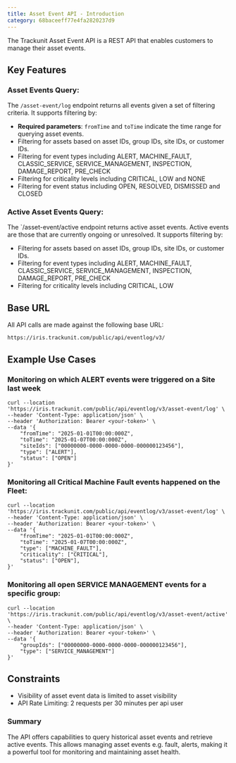 ```yaml
---
title: Asset Event API - Introduction
category: 68baceeff77e4fa2820237d9
---
```

The Trackunit Asset Event API is a REST API that enables customers to manage their asset events.

## Key Features

### Asset Events Query:

The `/asset-event/log` endpoint returns all events given a set of filtering criteria. It supports filtering by:
- **Required parameters**: `fromTime` and `toTime` indicate the time range for querying asset events.
- Filtering for assets based on asset IDs, group IDs, site IDs, or customer IDs.
- Filtering for event types including ALERT, MACHINE_FAULT, CLASSIC_SERVICE, SERVICE_MANAGEMENT, INSPECTION, DAMAGE_REPORT, PRE_CHECK
- Filtering for criticality levels including CRITICAL, LOW and NONE
- Filtering for event status including OPEN, RESOLVED, DISMISSED and CLOSED

### Active Asset Events Query:

The `/asset-event/active endpoint returns active asset events. Active events are those that are currently ongoing or unresolved. It supports filtering by:
- Filtering for assets based on asset IDs, group IDs, site IDs, or customer IDs.
- Filtering for event types including ALERT, MACHINE_FAULT, CLASSIC_SERVICE, SERVICE_MANAGEMENT, INSPECTION, DAMAGE_REPORT, PRE_CHECK
- Filtering for criticality levels including CRITICAL, LOW

## Base URL

All API calls are made against the following base URL:

`https://iris.trackunit.com/public/api/eventlog/v3/`

## Example Use Cases

### Monitoring on which ALERT events were triggered on a Site last week 

```curl
curl --location 'https://iris.trackunit.com/public/api/eventlog/v3/asset-event/log' \
--header 'Content-Type: application/json' \
--header 'Authorization: Bearer <your-token>' \
--data '{
    "fromTime": "2025-01-01T00:00:000Z",
    "toTime": "2025-01-07T00:00:000Z",
    "siteIds": ["00000000-0000-0000-0000-000000123456"],
    "type": ["ALERT"],
    "status": ["OPEN"]
}'
```

### Monitoring all Critical Machine Fault events happened on the Fleet:

```curl
curl --location 'https://iris.trackunit.com/public/api/eventlog/v3/asset-event/log' \
--header 'Content-Type: application/json' \
--header 'Authorization: Bearer <your-token>' \
--data '{
    "fromTime": "2025-01-01T00:00:000Z",
    "toTime": "2025-01-07T00:00:000Z",
    "type": ["MACHINE_FAULT"],
    "criticality": ["CRITICAL"],
    "status": ["OPEN"],
}'
```

### Monitoring all open SERVICE MANAGEMENT events for a specific group:

```curl
curl --location 'https://iris.trackunit.com/public/api/eventlog/v3/asset-event/active' \
--header 'Content-Type: application/json' \
--header 'Authorization: Bearer <your-token>' \
--data '{
    "groupIds": ["00000000-0000-0000-0000-000000123456"],
    "type": ["SERVICE_MANAGEMENT"]
}'
```

## Constraints

- Visibility of asset event data is limited to asset visibility
- API Rate Limiting: 2 requests per 30 minutes per api user


### Summary

The API offers capabilities to query historical asset events and retrieve active events.
This allows managing asset events e.g. fault, alerts, making it a powerful tool for monitoring and maintaining asset health.
